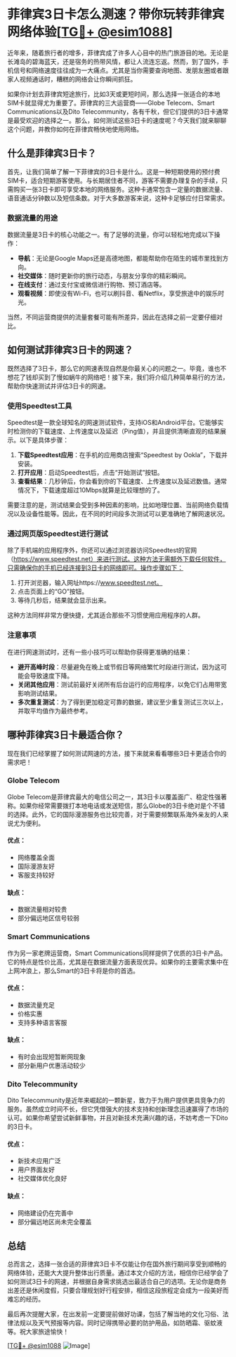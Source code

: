 # 菲律宾3日卡怎么测速？带你玩转菲律宾网络体验[[TG💪+ @esim1088](https://t.me/s/esim1088)]

近年来，随着旅行者的增多，菲律宾成了许多人心目中的热门旅游目的地。无论是长滩岛的碧海蓝天，还是宿务的热带风情，都让人流连忘返。然而，到了国外，手机信号和网络速度往往成为一大痛点。尤其是当你需要查询地图、发朋友圈或者跟家人视频通话时，糟糕的网络会让你瞬间抓狂。

如果你计划去菲律宾短途旅行，比如3天或更短时间，那么选择一张适合的本地SIM卡就显得尤为重要了。菲律宾的三大运营商——Globe Telecom、Smart Communications以及Dito Telecommunity，各有千秋，但它们提供的3日卡通常是最受欢迎的选择之一。那么，如何测试这些3日卡的速度呢？今天我们就来聊聊这个问题，并教你如何在菲律宾畅快地使用网络。

## 什么是菲律宾3日卡？

首先，让我们简单了解一下菲律宾的3日卡是什么。这是一种短期使用的预付费SIM卡，适合短期游客使用。与长期居住者不同，游客不需要办理复杂的手续，只需购买一张3日卡即可享受本地的网络服务。这种卡通常包含一定量的数据流量、语音通话分钟数以及短信条数。对于大多数游客来说，这种卡足够应付日常需求。

### 数据流量的用途

数据流量是3日卡的核心功能之一。有了足够的流量，你可以轻松地完成以下操作：

- **导航**：无论是Google Maps还是高德地图，都能帮助你在陌生的城市里找到方向。
- **社交媒体**：随时更新你的旅行动态，与朋友分享你的精彩瞬间。
- **在线支付**：通过支付宝或微信进行购物、预订酒店等。
- **观看视频**：即使没有Wi-Fi，也可以刷抖音、看Netflix，享受旅途中的娱乐时光。

当然，不同运营商提供的流量套餐可能有所差异，因此在选择之前一定要仔细对比。

## 如何测试菲律宾3日卡的网速？

既然选择了3日卡，那么它的网速表现自然是你最关心的问题之一。毕竟，谁也不想花了钱却买到了慢如蜗牛的网络吧！接下来，我们将介绍几种简单易行的方法，帮助你快速测试并评估3日卡的网速。

### 使用Speedtest工具

Speedtest是一款全球知名的网速测试软件，支持iOS和Android平台。它能够实时检测你的下载速度、上传速度以及延迟（Ping值），并且提供清晰直观的结果展示。以下是具体步骤：

1. **下载Speedtest应用**：在手机的应用商店搜索“Speedtest by Ookla”，下载并安装。
2. **打开应用**：启动Speedtest后，点击“开始测试”按钮。
3. **查看结果**：几秒钟后，你会看到你的下载速度、上传速度以及延迟数值。通常情况下，下载速度超过10Mbps就算是比较理想的了。

需要注意的是，测试结果会受到多种因素的影响，比如地理位置、当前网络负载情况以及设备性能等。因此，在不同的时间段多次测试可以更准确地了解网速状况。

### 通过网页版Speedtest进行测试

除了手机端的应用程序外，你还可以通过浏览器访问Speedtest的官网（https://www.speedtest.net）来进行测试。这种方法无需额外下载任何软件，只需确保你的手机已经连接到3日卡的网络即可。操作步骤如下：

1. 打开浏览器，输入网址https://www.speedtest.net。
2. 点击页面上的“GO”按钮。
3. 等待几秒后，结果就会显示出来。

这种方法同样非常方便快捷，尤其适合那些不习惯使用应用程序的人群。

### 注意事项

在进行网速测试时，还有一些小技巧可以帮助你获得更准确的结果：

- **避开高峰时段**：尽量避免在晚上或节假日等网络繁忙时段进行测试，因为这可能会导致速度下降。
- **关闭其他应用**：测试前最好关闭所有后台运行的应用程序，以免它们占用带宽影响测试结果。
- **多次重复测试**：为了得到更加稳定可靠的数据，建议至少重复测试三次以上，并取平均值作为最终参考。

## 哪种菲律宾3日卡最适合你？

现在我们已经掌握了如何测试网速的方法，接下来就来看看哪些3日卡更适合你的需求吧！

### Globe Telecom

Globe Telecom是菲律宾最大的电信公司之一，其3日卡以覆盖面广、稳定性强著称。如果你经常需要拨打本地电话或发送短信，那么Globe的3日卡绝对是个不错的选择。此外，它的国际漫游服务也比较完善，对于需要频繁联系海外亲友的人来说尤为便利。

#### 优点：
- 网络覆盖全面
- 国际漫游友好
- 客服支持较好

#### 缺点：
- 数据流量相对较贵
- 部分偏远地区信号较弱

### Smart Communications

作为另一家老牌运营商，Smart Communications同样提供了优质的3日卡产品。它的特点是性价比高，尤其是在数据流量方面表现优异。如果你的主要需求集中在上网冲浪上，那么Smart的3日卡将是你的首选。

#### 优点：
- 数据流量充足
- 价格实惠
- 支持多种语言客服

#### 缺点：
- 有时会出现短暂断网现象
- 部分新用户优惠活动较少

### Dito Telecommunity

Dito Telecommunity是近年来崛起的一颗新星，致力于为用户提供更具竞争力的服务。虽然成立时间不长，但它凭借强大的技术支持和创新理念迅速赢得了市场的认可。如果你希望尝试新鲜事物，并且对新技术充满兴趣的话，不妨考虑一下Dito的3日卡。

#### 优点：
- 新技术应用广泛
- 用户界面友好
- 社交媒体优化良好

#### 缺点：
- 网络建设仍在完善中
- 部分偏远地区尚未完全覆盖

## 总结

总而言之，选择一张合适的菲律宾3日卡不仅能让你在国外旅行期间享受到顺畅的网络体验，还能大大提升整体出行质量。通过本文介绍的方法，相信你已经学会了如何测试3日卡的网速，并根据自身需求挑选出最适合自己的选项。无论你是商务出差还是休闲度假，只要合理规划好行程安排，相信这段旅程定会成为一段美好而难忘的经历。

最后再次提醒大家，在出发前一定要提前做好功课，包括了解当地的文化习俗、法律法规以及天气预报等内容。同时记得携带必要的防护用品，如防晒霜、驱蚊液等。祝大家旅途愉快！

[[TG💪+ @esim1088](https://t.me/s/esim1088) ![Image](https://i.postimg.cc/4NQfJmqS/Snipaste-2025-05-13-00-14-12.png)]